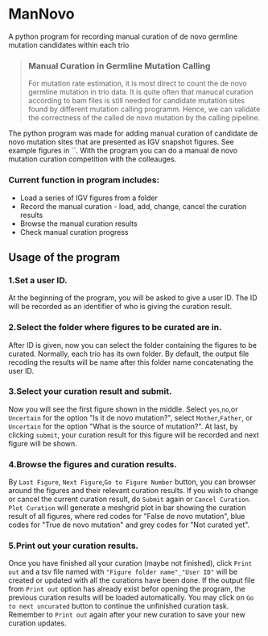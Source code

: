 # ManNovo
A python program for recording manual curation of de novo germline mutation candidates within each trio
> ### Manual Curation in Germline Mutation Calling
> For mutation rate estimation, it is most direct to count the de novo germline mutation in trio data. It is quite often that manucal curation according to bam files is still needed for candidate mutation sites found by different mutation calling programm. Hence, we can validate the correctness of the called de novo mutation by the calling pipeline.

The python program was made for adding manual curation of candidate de novo mutation sites that are presented as IGV snapshot figures. See example figures in ``. With the program you can do a manual de novo mutation curation competition with the colleauges.

### Current function in program includes:
- Load a series of IGV figures from a folder
- Record the manual curation - load, add, change, cancel the curation results
- Browse the manual curation results
- Check manual curation progress

## Usage of the program

### 1.Set a user ID.
At the beginning of the program, you will be asked to give a user ID. The ID will be recorded as an identifier of who is giving the curation result.

### 2.Select the folder where figures to be curated are in.
After ID is given, now you can select the folder containing the figures to be curated. Normally, each trio has its own folder. By default, the output file recoding the results will be name after this folder name concatenating the user ID.

### 3.Select your curation result and submit.
Now you will see the first figure shown in the middle. Select `yes`,`no`,or `Uncertain` for the option "Is it de novo mutation?", select `Mother`,`Father`, or `Uncertain` for the option "What is the source of mutation?". At last, by clicking `submit`, your curation result for this figure will be recorded and next figure will be shown.

### 4.Browse the figures and curation results.
By `Last Figure`, `Next Figure`,`Go to Figure Number` button, you can browser around the figures and their relevant curation results. If you wish to change or cancel the current curation result, do `Submit` again or `Cancel Curation`. `Plot Curation` will generate a meshgrid plot in bar showing the curation result of all figures, where red codes for "False de novo mutation", blue codes for "True de novo mutation" and grey codes for "Not curated yet".

### 5.Print out your curation results.
Once you have finished all your curation (maybe not finished), click `Print out` and a tsv file named with `"Figure folder name"_"User ID"` will be created or updated with all the curations have been done. If the output file from `Print out` option has already exist befor opening the program, the previous curation results will be loaded automatically. You may click on `Go to next uncurated` button to continue the unfinished curation task. Remember to `Print out` again after your new curation to save your new curation updates.




